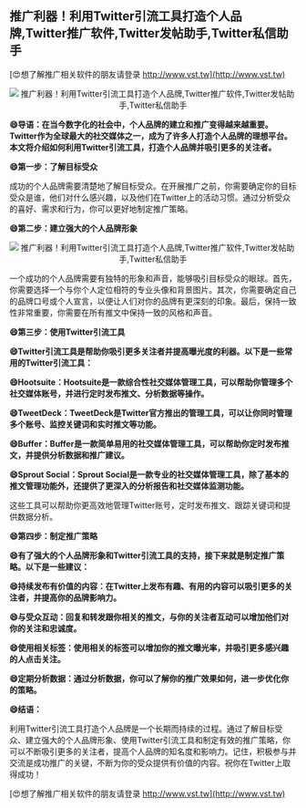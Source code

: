 ## **推广利器！利用Twitter引流工具打造个人品牌,Twitter推广软件,Twitter发帖助手,Twitter私信助手**

[😍想了解推广相关软件的朋友请登录 http://www.vst.tw](http://www.vst.tw)

 <center><img src="https://vst.tw/MP4/tuiguang/png/1.png" alt="推广利器！利用Twitter引流工具打造个人品牌,Twitter推广软件,Twitter发帖助手,Twitter私信助手"></center>

**😄导语：在当今数字化的社会中，个人品牌的建立和推广变得越来越重要。Twitter作为全球最大的社交媒体之一，成为了许多人打造个人品牌的理想平台。本文将介绍如何利用Twitter引流工具，打造个人品牌并吸引更多的关注者。**

**😄第一步：了解目标受众**

成功的个人品牌需要清楚地了解目标受众。在开展推广之前，你需要确定你的目标受众是谁，他们对什么感兴趣，以及他们在Twitter上的活动习惯。通过分析受众的喜好、需求和行为，你可以更好地制定推广策略。

**😄第二步：建立强大的个人品牌形象**

 <center><img src="https://vst.tw/MP4/tuiguang/png/2.png" alt="推广利器！利用Twitter引流工具打造个人品牌,Twitter推广软件,Twitter发帖助手,Twitter私信助手"></center>

一个成功的个人品牌需要有独特的形象和声音，能够吸引目标受众的眼球。首先，你需要选择一个与你个人定位相符的专业头像和背景图片。其次，你需要确定自己的品牌口号或个人宣言，以便让人们对你的品牌有更深刻的印象。最后，保持一致性非常重要，你需要在所有推文中保持一致的风格和声音。

**😄第三步：使用Twitter引流工具**

**😄Twitter引流工具是帮助你吸引更多关注者并提高曝光度的利器。以下是一些常用的Twitter引流工具：**

**😄Hootsuite：Hootsuite是一款综合性社交媒体管理工具，可以帮助你管理多个社交媒体账号，并进行定时发布推文、分析数据等操作。**

**😄TweetDeck：TweetDeck是Twitter官方推出的管理工具，可以让你同时管理多个账号、监控关键词和实时推文等功能。**

**😄Buffer：Buffer是一款简单易用的社交媒体管理工具，可以帮助你定时发布推文，并提供分析数据和推广建议。**

**😄Sprout Social：Sprout Social是一款专业的社交媒体管理工具，除了基本的推文管理功能外，还提供了更深入的分析报告和社交媒体监测功能。**

这些工具可以帮助你更高效地管理Twitter账号，定时发布推文、跟踪关键词和提供数据分析。

**😄第四步：制定推广策略**

**😄有了强大的个人品牌形象和Twitter引流工具的支持，接下来就是制定推广策略。以下是一些建议：**

**😄持续发布有价值的内容：在Twitter上发布有趣、有用的内容可以吸引更多的关注者，并提高你的品牌影响力。**

**😄与受众互动：回复和转发跟你相关的推文，与你的关注者互动可以增加他们对你的关注和忠诚度。**

**😄使用相关标签：使用相关的标签可以增加你的推文曝光率，并吸引更多感兴趣的人点击关注。**

**😄定期分析数据：通过分析数据，你可以了解你的推广效果如何，进一步优化你的策略。**

**😄结语：**

利用Twitter引流工具打造个人品牌是一个长期而持续的过程。通过了解目标受众、建立强大的个人品牌形象、使用Twitter引流工具和制定有效的推广策略，你可以不断吸引更多的关注者，提高个人品牌的知名度和影响力。记住，积极参与并交流是成功推广的关键，不断为你的受众提供有价值的内容。祝你在Twitter上取得成功！

[😍想了解推广相关软件的朋友请登录 http://www.vst.tw](http://www.vst.tw)



